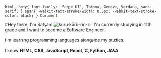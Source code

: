     html, body{ font-family: 'Segoe UI', Tahoma, Geneva, Verdana, sans-serif; } span{ -webkit-text-stroke-width: 0.5px; -webkit-text-stroke-color: black; } Document
#Hey there, I'm Satyam.![kuru-kürü-rin-rın](https://github.com/user-attachments/assets/44a79b4e-102b-43f4-8573-75342df2a337 "kuru kuru🤭")
I'm currently studying in 11th grade and I want to become a Software Engineer.<br>  
I'm learning programming languages alongside my studies.<br>  
I know **HTML, CSS, JavaScript, React, C, Python, JAVA**.<br>
